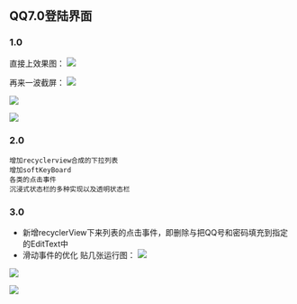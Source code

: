 ## 	QQ7.0登陆界面
### 1.0
直接上效果图：
![](http://7xqpl8.com1.z0.glb.clouddn.com/AwDWIQgAAJAFABQ9BgABAAQAPhsEAD6IBAAOzgQAXucBAEwBAgBGzwkAElU%3D%2F.tmp.gif)


再来一波截屏：
![](http://jycloud.9uads.com/web/GetObject.aspx?filekey=59a328600ef18f25b1b0b3cdad357d29)

![](http://jycloud.9uads.com/web/GetObject.aspx?filekey=3b7dc213c2f6b55b3d32424fcac129db)


![](http://jycloud.9uads.com/web/GetObject.aspx?filekey=716ac7a494c2f4fb95a17f3c8ee3a950)

### 2.0
	增加recyclerview合成的下拉列表
    增加softKeyBoard
    各类的点击事件
    沉浸式状态栏的多种实现以及透明状态栏
    
    
### 3.0
* 新增recyclerView下来列表的点击事件，即删除与把QQ号和密码填充到指定的EditText中
* 滑动事件的优化
贴几张运行图：
![](http://jycloud.9uads.com/web/GetObject.aspx?filekey=122fac6d55dac8d36647bd851925b33c)

![](http://jycloud.9uads.com/web/GetObject.aspx?filekey=1a98d2de7cc7317de682cba31afe9921)

![](http://jycloud.9uads.com/web/GetObject.aspx?filekey=d393116a174e463d3cca7c8d1866c9fc)